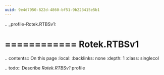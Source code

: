 ```yaml
---
uuid: 9e4d7950-822d-4860-bf51-9b223415e5b1
---
```

.. _profile-Rotek.RTBSv1:

============
Rotek.RTBSv1
============

.. contents:: On this page
    :local:
    :backlinks: none
    :depth: 1
    :class: singlecol

.. todo::
    Describe *Rotek.RTBSv1* profile

